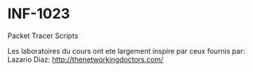 # INF-1023


Packet Tracer Scripts


Les laboratoires du cours ont ete largement inspire par ceux fournis par:
Lazario Diaz:
http://thenetworkingdoctors.com/

